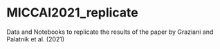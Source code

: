 # MICCAI2021_replicate
Data and Notebooks to replicate the results of the paper by Graziani and Palatnik et al. (2021)
